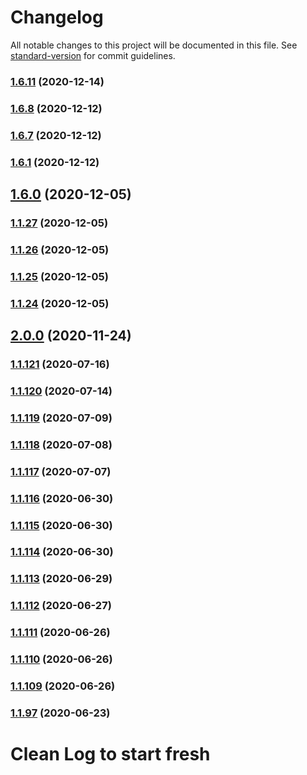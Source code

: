 # Changelog

All notable changes to this project will be documented in this file. See [standard-version](https://github.com/conventional-changelog/standard-version) for commit guidelines.

### [1.6.11](https://github.com/yegobox/flipper/compare/v1.6.8...v1.6.11) (2020-12-14)

### [1.6.8](https://github.com/yegobox/flipper/compare/v1.6.7...v1.6.8) (2020-12-12)

### [1.6.7](https://github.com/yegobox/flipper/compare/v1.6.1...v1.6.7) (2020-12-12)

### [1.6.1](https://github.com/yegobox/flipper/compare/v1.6.0...v1.6.1) (2020-12-12)

## [1.6.0](https://github.com/yegobox/flipper/compare/v2.0.0...v1.6.0) (2020-12-05)

### [1.1.27](https://github.com/yegobox/flipper/compare/v2.0.0...v1.1.27) (2020-12-05)

### [1.1.26](https://github.com/yegobox/flipper/compare/v2.0.0...v1.1.26) (2020-12-05)

### [1.1.25](https://github.com/yegobox/flipper/compare/v2.0.0...v1.1.25) (2020-12-05)

### [1.1.24](https://github.com/yegobox/flipper/compare/v2.0.0...v1.1.24) (2020-12-05)

## [2.0.0](https://github.com/yegobox/flipper/compare/v1.1.121...v2.0.0) (2020-11-24)

### [1.1.121](https://github.com/yegobox/flipper/compare/v1.1.120...v1.1.121) (2020-07-16)

### [1.1.120](https://github.com/yegobox/flipper/compare/v1.1.119...v1.1.120) (2020-07-14)

### [1.1.119](https://github.com/yegobox/flipper/compare/v1.1.118...v1.1.119) (2020-07-09)

### [1.1.118](https://github.com/yegobox/flipper/compare/v1.1.117...v1.1.118) (2020-07-08)

### [1.1.117](https://github.com/yegobox/flipper/compare/v1.1.116...v1.1.117) (2020-07-07)

### [1.1.116](https://github.com/yegobox/flipper/compare/v1.1.115...v1.1.116) (2020-06-30)

### [1.1.115](https://github.com/yegobox/flipper/compare/v1.1.114...v1.1.115) (2020-06-30)

### [1.1.114](https://github.com/yegobox/flipper/compare/v1.1.112...v1.1.114) (2020-06-30)

### [1.1.113](https://github.com/yegobox/flipper/compare/v1.1.112...v1.1.113) (2020-06-29)

### [1.1.112](https://github.com/yegobox/flipper/compare/v1.1.111...v1.1.112) (2020-06-27)

### [1.1.111](https://github.com/yegobox/flipper/compare/v1.1.108...v1.1.111) (2020-06-26)

### [1.1.110](https://github.com/yegobox/flipper/compare/v1.1.108...v1.1.110) (2020-06-26)

### [1.1.109](https://github.com/yegobox/flipper/compare/v1.1.107...v1.1.109) (2020-06-26)

### [1.1.97](https://github.com/yegobox/flipper/compare/v1.1.96...v1.1.97) (2020-06-23)

# Clean Log to start fresh
